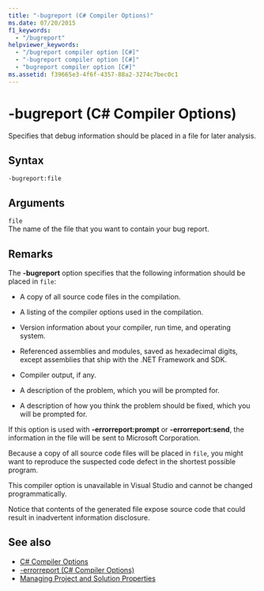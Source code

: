 ```yaml
---
title: "-bugreport (C# Compiler Options)"
ms.date: 07/20/2015
f1_keywords: 
  - "/bugreport"
helpviewer_keywords: 
  - "/bugreport compiler option [C#]"
  - "-bugreport compiler option [C#]"
  - "bugreport compiler option [C#]"
ms.assetid: f39665e3-4f6f-4357-88a2-3274c7bec0c1
---
```

# -bugreport (C# Compiler Options)
Specifies that debug information should be placed in a file for later analysis.  
  
## Syntax  
  
```console  
-bugreport:file  
```  
  
## Arguments  
 `file`  
 The name of the file that you want to contain your bug report.  
  
## Remarks  
 The **-bugreport** option specifies that the following information should be placed in `file`:  
  
-   A copy of all source code files in the compilation.  
  
-   A listing of the compiler options used in the compilation.  
  
-   Version information about your compiler, run time, and operating system.  
  
-   Referenced assemblies and modules, saved as hexadecimal digits, except assemblies that ship with the .NET Framework and SDK.  
  
-   Compiler output, if any.  
  
-   A description of the problem, which you will be prompted for.  
  
-   A description of how you think the problem should be fixed, which you will be prompted for.  
  
 If this option is used with **-errorreport:prompt** or **-errorreport:send**, the information in the file will be sent to Microsoft Corporation.  
  
 Because a copy of all source code files will be placed in `file`, you might want to reproduce the suspected code defect in the shortest possible program.  
  
 This compiler option is unavailable in Visual Studio and cannot be changed programmatically.  
  
 Notice that contents of the generated file expose source code that could result in inadvertent information disclosure.  
  
## See also

- [C# Compiler Options](../../../csharp/language-reference/compiler-options/index.md)
- [-errorreport (C# Compiler Options)](../../../csharp/language-reference/compiler-options/errorreport-compiler-option.md)
- [Managing Project and Solution Properties](/visualstudio/ide/managing-project-and-solution-properties)
